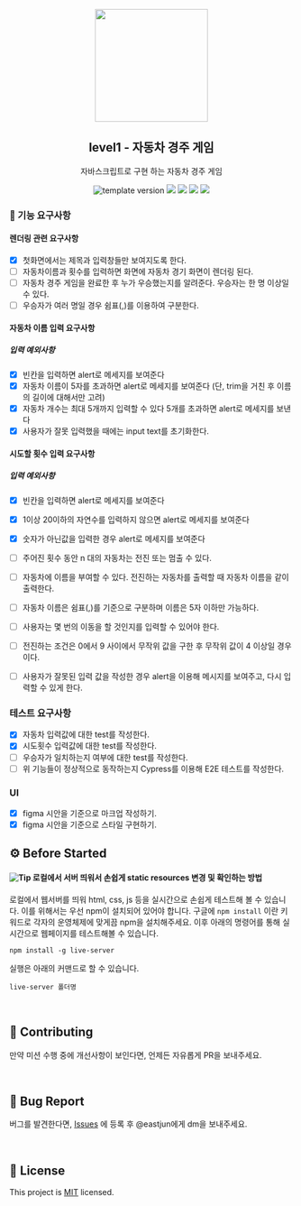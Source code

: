 <p align="middle" >
  <img width="200px;" src="https://user-images.githubusercontent.com/50367798/106415730-2645a280-6493-11eb-876c-ef7172652261.png"/>
</p>
<h2 align="middle">level1 - 자동차 경주 게임</h2>
<p align="middle">자바스크립트로 구현 하는 자동차 경주 게임</p>
<p align="middle">
  <img src="https://img.shields.io/badge/version-1.0.0-blue?style=flat-square" alt="template version"/>
  <img src="https://img.shields.io/badge/language-html-red.svg?style=flat-square"/>
  <img src="https://img.shields.io/badge/language-css-blue.svg?style=flat-square"/>
  <img src="https://img.shields.io/badge/language-js-yellow.svg?style=flat-square"/>
  <img src="https://img.shields.io/badge/license-MIT-brightgreen.svg?style=flat-square"/>
</p>

### 🎯 기능 요구사항
#### 렌더링 관련 요구사항 

- [x] 첫화면에서는 제목과 입력창들만 보여지도록 한다.
- [ ] 자동차이름과 횟수를 입력하면 화면에 자동차 경기 화면이 렌더링 된다.
- [ ] 자동차 경주 게임을 완료한 후 누가 우승했는지를 알려준다. 우승자는 한 명 이상일 수 있다.
- [ ] 우승자가 여러 명일 경우 쉼표(,)를 이용하여 구분한다.

#### 자동차 이름 입력 요구사항 
##### 입력 예외사항 
  - [x] 빈칸을 입력하면 alert로 메세지를 보여준다 
  - [x] 자동차 이름이 5자를 초과하면 alert로 메세지를 보여준다 (단, trim을 거친 후 이름의 길이에 대해서만 고려) 
  - [x] 자동차 개수는 최대 5개까지 입력할 수 있다 5개를 초과하면 alert로 메세지를 보낸다
  - [x] 사용자가 잘못 입력했을 때에는 input text를 초기화한다.

#### 시도할 횟수 입력 요구사항 

##### 입력 예외사항 
  - [x] 빈칸을 입력하면 alert로 메세지를 보여준다 
  - [x] 1이상 20이하의 자연수를 입력하지 않으면 alert로 메세지를 보여준다
  - [x] 숫자가 아닌값을 입력한 경우 alert로 메세지를 보여준다

- [ ] 주어진 횟수 동안 n 대의 자동차는 전진 또는 멈출 수 있다.
- [ ] 자동차에 이름을 부여할 수 있다. 전진하는 자동차를 출력할 때 자동차 이름을 같이 출력한다.
- [ ] 자동차 이름은 쉼표(,)를 기준으로 구분하며 이름은 5자 이하만 가능하다.
- [ ] 사용자는 몇 번의 이동을 할 것인지를 입력할 수 있어야 한다.
- [ ] 전진하는 조건은 0에서 9 사이에서 무작위 값을 구한 후 무작위 값이 4 이상일 경우이다.
- [ ] 사용자가 잘못된 입력 값을 작성한 경우 alert을 이용해 메시지를 보여주고, 다시 입력할 수 있게 한다.
### 테스트 요구사항
- [x] 자동차 입력값에 대한 test를 작성한다.
- [x] 시도횟수 입력값에 대한 test를 작성한다.
- [ ] 우승자가 일치하는지 여부에 대한 test를 작성한다.
- [ ] 위 기능들이 정상적으로 동작하는지 Cypress를 이용해 E2E 테스트를 작성한다.
### UI
- [x] figma 시안을 기준으로 마크업 작성하기.
- [x] figma 시안을 기준으로 스타일 구현하기.

## ⚙️ Before Started

#### <img alt="Tip" src="https://img.shields.io/static/v1.svg?label=&message=Tip&style=flat-square&color=673ab8"> 로컬에서 서버 띄워서 손쉽게 static resources 변경 및 확인하는 방법

로컬에서 웹서버를 띄워 html, css, js 등을 실시간으로 손쉽게 테스트해 볼 수 있습니다. 이를 위해서는 우선 npm이 설치되어 있어야 합니다. 구글에 `npm install` 이란 키워드로 각자의 운영체제에 맞게끔 npm을 설치해주세요. 이후 아래의 명령어를 통해 실시간으로 웹페이지를 테스트해볼 수 있습니다.

```
npm install -g live-server
```

실행은 아래의 커맨드로 할 수 있습니다.

```
live-server 폴더명
```

<br>

## 👏 Contributing

만약 미션 수행 중에 개선사항이 보인다면, 언제든 자유롭게 PR을 보내주세요. 

<br>

## 🐞 Bug Report

버그를 발견한다면, [Issues](https://github.com/woowacourse/javascript-racingcar/issues) 에 등록 후 @eastjun에게 dm을 보내주세요.

<br>

## 📝 License

This project is [MIT](https://github.com/woowacourse/javascript-racingcar/blob/main/LICENSE) licensed.

